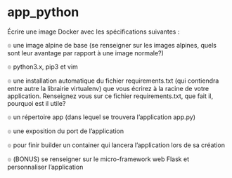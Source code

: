 # app_python

Écrire une image Docker avec les spécifications suivantes :

๏ une image alpine de base (se renseigner sur les images alpines, quels sont leur
avantage par rapport à une image normale?)

๏ python3.x, pip3 et vim

๏ une installation automatique du fichier requirements.txt (qui contiendra entre autre la
librairie virtualenv) que vous écrirez à la racine de votre application. Renseignez vous
sur ce fichier requirements.txt, que fait il, pourquoi est il utile?

๏ un répertoire app (dans lequel se trouvera l’application app.py)

๏ une exposition du port de l’application

๏ pour finir builder un container qui lancera l’application lors de sa création

๏ (BONUS) se renseigner sur le micro-framework web Flask et personnaliser
l’application